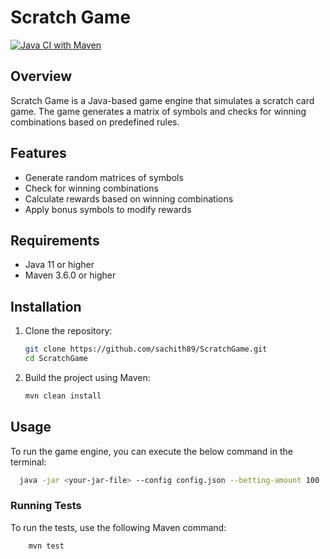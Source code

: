 # Scratch Game

[![Java CI with Maven](https://github.com/sachith89/ScratchGame/actions/workflows/maven.yml/badge.svg)](https://github.com/sachith89/ScratchGame/actions/workflows/maven.yml)

## Overview

Scratch Game is a Java-based game engine that simulates a scratch card game. The game generates a matrix of symbols and
checks for winning combinations based on predefined rules.

## Features

- Generate random matrices of symbols
- Check for winning combinations
- Calculate rewards based on winning combinations
- Apply bonus symbols to modify rewards

## Requirements

- Java 11 or higher
- Maven 3.6.0 or higher

## Installation

1. Clone the repository:
    ```sh
    git clone https://github.com/sachith89/ScratchGame.git
    cd ScratchGame
    ```

2. Build the project using Maven:
    ```sh
    mvn clean install
    ```

## Usage

To run the game engine, you can execute the below command in the terminal:

```sh
  java -jar <your-jar-file> --config config.json --betting-amount 100
```

### Running Tests

To run the tests, use the following Maven command:

```sh
    mvn test
```